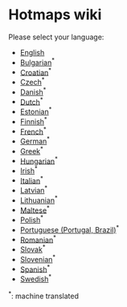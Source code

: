 # Hotmaps wiki
Please select your language:


*    [English](../en/Home)
*    [Bulgarian](../bg/Home)<sup>\*</sup>
*    [Croatian](../hr/Home)<sup>\*</sup>
*    [Czech](../cs/Home)<sup>\*</sup>
*    [Danish](../da/Home)<sup>\*</sup>
*    [Dutch](../nl/Home)<sup>\*</sup>
*    [Estonian](../et/Home)<sup>\*</sup>
*    [Finnish](../fi/Home)<sup>\*</sup>
*    [French](../fr/Home)<sup>\*</sup>
*    [German](../de/Home)<sup>\*</sup>
*    [Greek](../el/Home)<sup>\*</sup>
*    [Hungarian](../hu/Home)<sup>\*</sup>
*    [Irish](../ga/Home)<sup>\*</sup>
*    [Italian](../it/Home)<sup>\*</sup>
*    [Latvian](../lv/Home)<sup>\*</sup>
*    [Lithuanian](../lt/Home)<sup>\*</sup>
*    [Maltese](../mt/Home)<sup>\*</sup>
*    [Polish](../pl/Home)<sup>\*</sup>
*    [Portuguese (Portugal, Brazil)](../pt/Home)<sup>\*</sup>
*    [Romanian](../ro/Home)<sup>\*</sup>
*    [Slovak](../sk/Home)<sup>\*</sup>
*    [Slovenian](../sl/Home)<sup>\*</sup>
*    [Spanish](../es/Home)<sup>\*</sup>
*    [Swedish](../sv/Home)<sup>\*</sup>

<sup>\*</sup>: machine translated
